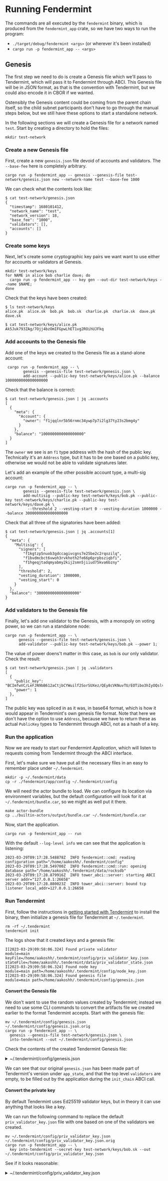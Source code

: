# Running Fendermint

The commands are all executed by the `fendermint` binary, which is produced from the `fendermint_app` crate,
so we have two ways to run the program:
* `./target/debug/fendermint <args>` (or wherever it's been installed)
* `cargo run -p fendermint_app -- <args>`

## Genesis

The first step we need to do is create a Genesis file which we'll pass to Tendermint,
which will pass it to Fendermint through ABCI. This Genesis file will be in JSON format,
as that is the convention with Tendermint, but we could also encode it in CBOR if we wanted.

Ostensibly the Genesis content could be coming from the parent chain itself, so the child
subnet participants don't have to go through the manual steps below, but we still have these
options to start a standalone network.

In the following sections we will create a Genesis file for a network named `test`. Start by creating a directory to hold the files:

```shell
mkdir test-network
```

### Create a new Genesis file

First, create a new `genesis.json` file devoid of accounts and validators. The `--base-fee` here is completely arbitrary.

```shell
cargo run -p fendermint_app -- genesis --genesis-file test-network/genesis.json new --network-name test --base-fee 1000
```

We can check what the contents look like:

```console
$ cat test-network/genesis.json
{
  "timestamp": 1680101412,
  "network_name": "test",
  "network_version": 18,
  "base_fee": "1000",
  "validators": [],
  "accounts": []
}
```

### Create some keys

Next, let's create some cryptographic key pairs we want want to use either for accounts or validators at Genesis.

```shell
mkdir test-network/keys
for NAME in alice bob charlie dave; do
  cargo run -p fendermint_app -- key gen --out-dir test-network/keys --name $NAME;
done
```

Check that the keys have been created:

```console
$ ls test-network/keys
alice.pk  alice.sk  bob.pk  bob.sk  charlie.pk  charlie.sk  dave.pk  dave.sk

$ cat test-network/keys/alice.pk
Ak5Juk793ZAg/7Ojj4bzOmIFGpwLhET1vg2ROihUJFkq
```

### Add accounts to the Genesis file

Add one of the keys we created to the Genesis file as a stand-alone account:

```shell
 cargo run -p fendermint_app -- \
        genesis --genesis-file test-network/genesis.json \
        add-account --public-key test-network/keys/alice.pk --balance 1000000000000000000
```

Check that the balance is correct:

```console
$ cat test-network/genesis.json | jq .accounts
[
  {
    "meta": {
      "Account": {
        "owner": "f1jqqlnr5b56rnmc34ywp7p7i2lg37ty23s2bmg4y"
      }
    },
    "balance": "1000000000000000000"
  }
]
```

The `owner` we see is an `f1` type address with the hash of the public key. Technically it's an `Address` type,
but it has to be one based on a public key, otherwise we would not be able to validate signatures later.

Let's add an example of the other possible account type, a multi-sig account:

```shell
cargo run -p fendermint_app -- \
        genesis --genesis-file test-network/genesis.json \
        add-multisig --public-key test-network/keys/bob.pk --public-key test-network/keys/charlie.pk --public-key test-network/keys/dave.pk \
          --threshold 2 --vesting-start 0 --vesting-duration 1000000 --balance 3000000000000000000
```

Check that all three of the signatories have been added:

```console
$ cat test-network/genesis.json | jq .accounts[1]
{
  "meta": {
    "Multisig": {
      "signers": [
        "f1kgtzp5nuob3gdccagivcgns7e25be2c2rqozilq",
        "f1bvdmcbct6vwoh3rvkhoth2fe66p6prpbsziqbfi",
        "f1hgeqjtadqmyabmy2kij2smn5jiiud75kva6bzny"
      ],
      "threshold": 2,
      "vesting_duration": 1000000,
      "vesting_start": 0
    }
  },
  "balance": "3000000000000000000"
}
```

### Add validators to the Genesis file

Finally, let's add one validator to the Genesis, with a monopoly on voting power, so we can run a standalone node:

```shell
cargo run -p fendermint_app -- \
      genesis --genesis-file test-network/genesis.json \
      add-validator --public-key test-network/keys/bob.pk --power 1;
```

The value of power doens't matter in this case, as `bob` is our only validator. Check the result:

```console
$ cat test-network/genesis.json | jq .validators
[
  {
    "public_key": "BCImfwVC/LeFJN9bB612aCtjbCYWuilf2SorSUXez/QEy8cVKNuvTU/EOTibo3hIyOQslvSouzIpR24h1kkqCSI=",
    "power": 1
  },
]
```

The public key was spliced in as it was, in base64 format, which is how it would appear in Tendermint's
own genesis file format. Note that here we don't have the option to use `Address`, because we have to return
these as actual `PublicKey` types to Tendermint through ABCI, not as a hash of a key.


### Run the application

Now we are ready to start our Fendermint _Application_, which will listen to requests coming from Tendermint
through the ABCI interface.

First, let's make sure we have put all the necessary files in an easy to remember place under `~/.fendermint`.

```shell
mkdir -p ~/.fendermint/data
cp -r ./fendermint/app/config ~/.fendermint/config
```

We will need the actor bundle to load. We can configure its location via environment variables, but the default
configuration will look for it at `~/.fendermint/bundle.car`, so we might as well put it there.

```shell
make actor-bundle
cp ../builtin-actors/output/bundle.car ~/.fendermint/bundle.car
```

Now, start the application.

```shell
cargo run -p fendermint_app -- run
```

With the default `--log-level info` we can see that the application is listening:

```console
2023-03-29T09:17:28.548878Z  INFO fendermint::cmd: reading configuration path="/home/aakoshh/.fendermint/config"
2023-03-29T09:17:28.549700Z  INFO fendermint::cmd::run: opening database path="/home/aakoshh/.fendermint/data/rocksdb"
2023-03-29T09:17:28.879916Z  INFO tower_abci::server: starting ABCI server addr="127.0.0.1:26658"
2023-03-29T09:17:28.880023Z  INFO tower_abci::server: bound tcp listener local_addr=127.0.0.1:26658
```

### Run Tendermint

First, follow the instructions in [getting started with Tendermint](./tendermint.md) to install the binary,
then initialize a genesis file for Tendermint at `~/.tendermint`.

```shell
rm -rf ~/.tendermint
tendermint init
```

The logs show that it created keys and a genesis file:

```console
I[2023-03-29|09:58:06.324] Found private validator                      module=main keyFile=/home/aakoshh/.tendermint/config/priv_validator_key.json stateFile=/home/aakoshh/.tendermint/data/priv_validator_state.json
I[2023-03-29|09:58:06.324] Found node key                               module=main path=/home/aakoshh/.tendermint/config/node_key.json
I[2023-03-29|09:58:06.324] Found genesis file                           module=main path=/home/aakoshh/.tendermint/config/genesis.json
```

#### Convert the Genesis file

We don't want to use the random values created by Tendermint; instead we need to use some CLI commands to convert the artifacts
file we created earlier to the format Tendermint accepts. Start with the genesis file:

```shell
mv ~/.tendermint/config/genesis.json ~/.tendermint/config/genesis.json.orig
cargo run -p fendermint_app -- \
  genesis --genesis-file test-network/genesis.json \
  into-tendermint --out ~/.tendermint/config/genesis.json
```

Check the contents of the created Tendermint Genesis file:

<details>
  <summary>~/.tendermint/config/genesis.json</summary>

```console
$ cat ~/.tendermint/config/genesis.json
{
  "genesis_time": "2023-03-29T14:50:12Z",
  "chain_id": "test",
  "initial_height": "0",
  "consensus_params": {
    "block": {
      "max_bytes": "22020096",
      "max_gas": "-1",
      "time_iota_ms": "1000"
    },
    "evidence": {
      "max_age_num_blocks": "100000",
      "max_age_duration": "172800000000000",
      "max_bytes": "1048576"
    },
    "validator": {
      "pub_key_types": [
        "secp256k1"
      ]
    }
  },
  "validators": [],
  "app_hash": "",
  "app_state": {
    "accounts": [
      {
        "balance": "1000000000000000000",
        "meta": {
          "Account": {
            "owner": "f1jqqlnr5b56rnmc34ywp7p7i2lg37ty23s2bmg4y"
          }
        }
      },
      {
        "balance": "3000000000000000000",
        "meta": {
          "Multisig": {
            "signers": [
              "f1kgtzp5nuob3gdccagivcgns7e25be2c2rqozilq",
              "f1bvdmcbct6vwoh3rvkhoth2fe66p6prpbsziqbfi",
              "f1hgeqjtadqmyabmy2kij2smn5jiiud75kva6bzny"
            ],
            "threshold": 2,
            "vesting_duration": 1000000,
            "vesting_start": 0
          }
        }
      }
    ],
    "base_fee": "1000",
    "network_name": "test",
    "network_version": 18,
    "timestamp": 1680101412,
    "validators": [
      {
        "power": 1,
        "public_key": "BCImfwVC/LeFJN9bB612aCtjbCYWuilf2SorSUXez/QEy8cVKNuvTU/EOTibo3hIyOQslvSouzIpR24h1kkqCSI="
      }
    ]
  }
}
```

</details>

We can see that our original `genesis.json` has been made part of Tendermint's version under `app_state`,
and that the top level `validators` are empty, to be filled out by the application during the `init_chain` ABCI call.


#### Convert the private key

By default Tendermint uses Ed25519 validator keys, but in theory it can use anything that looks like a key.

We can run the following command to replace the default `priv_validator_key.json` file with one based on
one of the validators we created.

```shell
mv ~/.tendermint/config/priv_validator_key.json ~/.tendermint/config/priv_validator_key.json.orig
cargo run -p fendermint_app -- \
  key into-tendermint --secret-key test-network/keys/bob.sk --out ~/.tendermint/config/priv_validator_key.json
```

See if it looks reasonable:

<details>
<summary>~/.tendermint/config/priv_validator_key.json</summary>

```console
$ cat ~/.tendermint/config/priv_validator_key.json
{
  "address": "66FA0CFB373BD737DBFC7CE70BEF994DD42A3812",
  "priv_key": {
    "type": "tendermint/PrivKeySecp256k1",
    "value": "04Gsfaw4RHZ5hTbXO/3hz2N567tz5E1yxChM1ZrEi1E"
  },
  "pub_key": {
    "type": "tendermint/PubKeySecp256k1",
    "value": "AiImfwVC/LeFJN9bB612aCtjbCYWuilf2SorSUXez/QE"
  }
}
$ cat test-network/keys/bob.pk
AiImfwVC/LeFJN9bB612aCtjbCYWuilf2SorSUXez/QE
```
</details>
